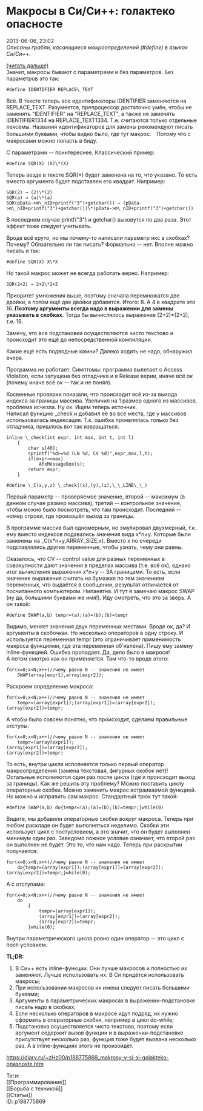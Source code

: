 Макросы в Си/Си++: голактеко опасносте
=======================================

   
 2013-06-06, 23:02   
   *Описаны грабли, касающиеся макроопределений (#define) в языках Си/Си++.*    
   
  [(читать дальше)](https://zHz00.diary.ru/p188775869.htm?index=1#linkmore188775869m1)      
 Значит, макросы бывают с параметрами и без параметров. Без параметров это так:   
   
 
```
#define IDENTIFIER REPLACE\_TEXT
```
   
 Всё. В тексте теперь все идентификаторы IDENTIFIER заменяются на REPLACE\_TEXT. Разумеется, препроцессор достаточно умён, чтобы не заменять "IDENTIFIER" на "REPLACE\_TEXT", а также не заменять IDENTIFIER1334 на REPLACE\_TEXT1334. Т.е. считаются только отдельные лексемы. Названия идентификаторов для замены рекомендуют писать большими буквами, чтобы видно было, где тут макрос.　Потому что с макросами можно попасть в биду.   
   
 С параметрами -- поинтереснее. Классический пример:   
   
 
```
#define SQR(X) (X)\*(X)
```
   
 Теперь везде в тексте SQR(\*) будет заменена на то, что указано. То есть вместо аргумента будет подставлен его квадрат. Например:   
   
 
```
SQR(2) → (2)\*(2)  
SQR(a) → (a)\*(a)  
SQR(pData->m\_nID+printf("3")+getchar()) → (pData->m\_nID+printf("3")+getchar())\*(pData->m\_nID+printf("3")+getchar())
```
   
 В последнем случае printf("3") и getchar() вызовутся по два раза. Этот эффект тоже следует учитывать.   
   
 Вроде всё круто, но мы почему-то написали параметр икс в скобках? Почему? Обязательно ли так писать? Формально -- нет. Вполне можно писать и так:   
   
 
```
#define SQR(X) X\*X
```
   
 Но такой макрос может не всегда работать верно. Например:   
   
 
```
SQR(2+2) → 2+2\*2+2
```
   
 Приоритет умножения выше, поэтому сначала перемножатся две двойки, а потом ещё две двойки добавятся. Итого: 8. А 4 в квадрате это 16.  **Поэтому аргументы всегда надо в выражении для замены указывать в скобках.**  Тогда бы вычислялось выражение (2+2)\*(2+2), т.е. 16.   
   
 Замечу, что все подстановки осуществляются чисто текстово и происходит это ещё до непосредственной компиляции.   
   
 Какие ещё есть подводные камни? Далеко ходить не надо, обнаружил вчера.   
   
 Программа не работает. Симптомы: программа вылетает с Access Violation, если запущена без отладчика и в Release верии, иначе всё ок (почему иначе всё ок -- так и не понял).   
   
 Косвенные проверки показали, что происходит всё из-за выхода индекса за границы массива. Увеличил на 1 размер одного из массивов, проблема исчезла. Ну ок. Ищем теперь источник.   
 Написал функцию \_check и добавил её во все места, где у массивов использовалась индексация. Т.к. ошибка проявлялась только без отладчика, пришлось вот так извращаться.   
   
 
```
inline \_check(int expr, int max, int t, int l)  
	{  
		char s[40];  
		sprintf("%d>=%d (LN %d, CV %d)",expr,max,l,t);  
		if(expr>=max)  
			AfxMessageBox(s);  
		return expr;  
	}  
  
#define \_C(x,y,z) \_check((x),(y),(z),\_\_LINE\_\_)
```
   
 Первый параметр -- проверяемое значение, второй -- максимум (в данном случае размер массива), третий -- контрольное значение, чтобы можно было посмотреть, что там происходит. Последний -- номер строки, где произошёл выход за границы.   
   
 В программе массив был одномерным, но эмулировал двухмерный, т.к. ему вместо индексов подавались значения вида x\*n+y. Которые были заменены на \_C(x\*n+y,ARRAY\_SIZE,x). Вместо x по очереди подставлялись другие переменные, чтобы узнать, чему они равны.   
   
 Оказалось, что CV -- control value для разных переменных в совокупности дают значения в пределах массива (т.е. всё ок), однако итог вычисления выражения x\*n+y -- ЗА границами. То есть, если значение выражения считать на бумажке по тем значениям переменных, что выдаётся в сообщении, результат отличается от посчитанного компьютером. Нипанятна. И тут я замечаю макрос SWAP (ну да, большими буквами же имя!). Иду смотреть, что это за зверь. А он такой:   
   
 
```
#define SWAP(a,b) tempr=(a);(a)=(b);(b)=tempr
```
   
 Видимо, меняет значения двух переменных местами. Вроде ок, да? И аргументы в скобочках. Но несколько операторов в одну строку. И используется переменная tempr (это ограничивает применимость макроса функциями, где эта переменная об'явлена). Пишу ему замену inline-функцией. Ошибка пропадает. Да, дело было в макросе!   
 А потом смотрю как он применяется. Там что-то вроде этого:   
   
 
```
for(x=0;x<N;x++)//чему равно N -- значения не имеет  
	SWAP(array[expr1],array[expr2]);
```
   
 Раскроем определение макроса:   
   
 
```
for(x=0;x<N;x++)//чему равно N -- значения не имеет  
	tempr=(array[expr1]);(array[expr1])=(array[expr2]);(array[expr2])=tempr;
```
   
 А чтобы было совсем понятно, что происходит, сделаем правильные отступы:   
   
 
```
for(x=0;x<N;x++)//чему равно N -- значения не имеет  
	tempr=(array[expr1]);  
(array[expr1])=(array[expr2]);  
(array[expr2])=tempr;
```
   
 То есть, внутри цикла исполняется только первый оператор макроопределения (замена текстовая, фигурных скобок нет)! Остальные исполняются один раз после цикла (где и происходит выход за границы). Как же решить эту проблему? Можно поставить циклу операторные скобки. Можно заменить макрос встраиваемой функцией. Но можно и исправить сам макрос. Стандартный трюк тут такой:   
   
 
```
#define SWAP(a,b) do{tempr=(a);(a)=(b);(b)=tempr;}while(0)
```
   
 Видите, мы добавили операторные скобки  *вокруг*  макроса. Теперь при любом раскладе он будет выполняться неделимо. Скобки эти использует цикл с постусловием, а это значит, что он будет выполнен минимум один раз. Заведомо ложное условие означает, что второй раз он выполнен не будет. Это то, что нам надо. Теперь при раскрытии получается:   
   
 
```
for(x=0;x<N;x++)//чему равно N -- значения не имеет  
	do{tempr=(array[expr1]);(array[expr1])=(array[expr2]);(array[expr2])=tempr;}while(0);
```
   
 А с отступами:   
   
 
```
for(x=0;x<N;x++)//чему равно N -- значения не имеет  
	do  
		{  
			tempr=(array[expr1]);  
			(array[expr1])=(array[expr2]);  
			(array[expr2])=tempr;  
		}while(0);
```
   
 Внутри параметрического цикла ровно один оператор -- это цикл с пост-условием.   
   
  **TL;DR:**    
 1) В Си++ есть inline-функции. Они лучше макросов и полностью их заменяют. Лучше использовать их. В Си придётся использовать макросы;   
 2) При использовании макросов их имена следует писать большими буквами;   
 3) Аргументы в параметрических макросах в выражении-подстановке писать надо в скобках;   
 4) Если несколько операторов в макросе идут подряд, их нужно оформить в операторные скобки, например в цикл do-while;   
 5) Подстановка осуществляется чисто текстово, поэтому если аргумент содержит вызов функции и в выражении-подстановке присутствует несколько раз, функция тоже будет вызвана несколько раз. А в inline-функциях этого не произойдёт.   
     
    
 <https://diary.ru/~zHz00/p188775869_makrosy-v-si-si-golakteko-opasnoste.htm>   
   
 Теги:   
 [[Программирование]]   
 [[Борьба с техникой]]   
 [[Статьи]]   
 ID: p188775869